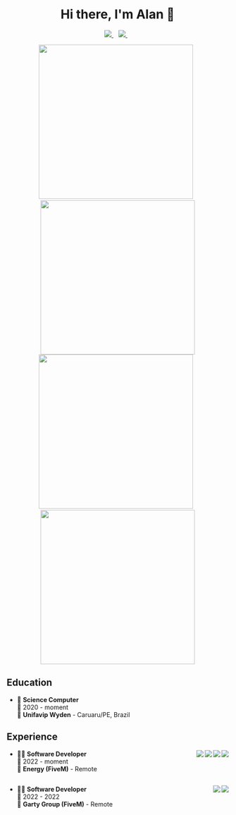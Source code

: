 <h1 align='center'>Hi there, I'm Alan 👋</h1>

<p align='center'>
  <a href="https://github.com/sponsors/4lnsz">
    <img src="https://img.shields.io/badge/sponsor-30363D?style=for-the-badge&logo=GitHub-Sponsors&logoColor=#white" />        
  </a>&nbsp;&nbsp;
  <a href="https://www.linkedin.com/in/4lnsz/">
    <img src="https://img.shields.io/badge/linkedin-%230077B5.svg?&style=for-the-badge&logo=linkedin&logoColor=white" />
  </a>&nbsp;&nbsp;
</p>

<p align='center'>
  <a href="#"><img src="https://github-readme-stats-4lnszs-projects.vercel.app/api?username=4LNsz&count_private=true&show_icons=true&include_all_commits=true&theme=dark&locale=en&rank_icon=percentile&show_icons=true&count_private=true" width="350"></a>&nbsp;&nbsp;
  <a href="#"><img src="https://github-readme-stats-4lnszs-projects.vercel.app/api?username=EnergyCity&count_private=true&show_icons=true&include_all_commits=true&theme=dark&locale=en&rank_icon=percentile&show_icons=true&count_private=true" width="350"></a>
  <a href="#"><img src="https://github-readme-stats-4lnszs-projects.vercel.app/api/top-langs/?username=4LNsz&layout=compact&theme=dark&size_weight=0.5&count_weight=0.5" width="350"></a>&nbsp;&nbsp;
  <a href="#"><img src="https://github-readme-stats-4lnszs-projects.vercel.app/api/top-langs/?username=EnergyCity&layout=compact&theme=dark&size_weight=0.5&count_weight=0.5" width="350"></a>
</p>

## Education

- 📖 **Science Computer**\
📆 2020 - moment\
📍 **Unifavip Wyden** - Caruaru/PE, Brazil

## Experience

<img align="right" src="https://img.shields.io/badge/Lua-2C2D72?style=for-the-badge&logo=lua&logoColor=white" />
<img align="right" src="https://img.shields.io/badge/MySQL-005C84?style=for-the-badge&logo=mysql&logoColor=white" />
<img align="right" src="https://img.shields.io/badge/JavaScript-323330?style=for-the-badge&logo=javascript&logoColor=F7DF1E" />
<img align="right" src="https://img.shields.io/badge/Xampp-F37623?style=for-the-badge&logo=xampp&logoColor=white" />


- 👨‍💻 **Software Developer**\
📆 2022 - moment\
📍 **Energy (FiveM)** - Remote

##

<img align="right" src="https://img.shields.io/badge/Lua-2C2D72?style=for-the-badge&logo=lua&logoColor=white" />
<img align="right" src="https://img.shields.io/badge/MySQL-005C84?style=for-the-badge&logo=mysql&logoColor=white" />


- 👨‍💻 **Software Developer**\
📆 2022 - 2022\
📍 **Garty Group (FiveM)** - Remote

